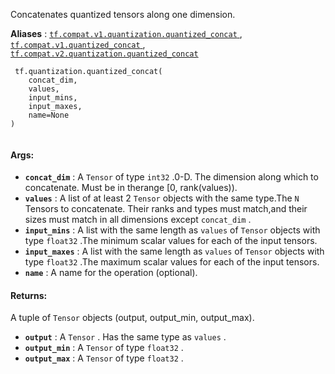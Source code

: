 Concatenates quantized tensors along one dimension.

**Aliases** : [ `tf.compat.v1.quantization.quantized_concat` ](/api_docs/python/tf/quantization/quantized_concat), [ `tf.compat.v1.quantized_concat` ](/api_docs/python/tf/quantization/quantized_concat), [ `tf.compat.v2.quantization.quantized_concat` ](/api_docs/python/tf/quantization/quantized_concat)

```
 tf.quantization.quantized_concat(
    concat_dim,
    values,
    input_mins,
    input_maxes,
    name=None
)
 
```

#### Args:
- **`concat_dim`** : A  `Tensor`  of type  `int32` .0-D.  The dimension along which to concatenate.  Must be in therange [0, rank(values)).
- **`values`** : A list of at least 2  `Tensor`  objects with the same type.The  `N`  Tensors to concatenate. Their ranks and types must match,and their sizes must match in all dimensions except  `concat_dim` .
- **`input_mins`** : A list with the same length as  `values`  of  `Tensor`  objects with type  `float32` .The minimum scalar values for each of the input tensors.
- **`input_maxes`** : A list with the same length as  `values`  of  `Tensor`  objects with type  `float32` .The maximum scalar values for each of the input tensors.
- **`name`** : A name for the operation (optional).


#### Returns:
A tuple of  `Tensor`  objects (output, output_min, output_max).

- **`output`** : A  `Tensor` . Has the same type as  `values` .
- **`output_min`** : A  `Tensor`  of type  `float32` .
- **`output_max`** : A  `Tensor`  of type  `float32` .
